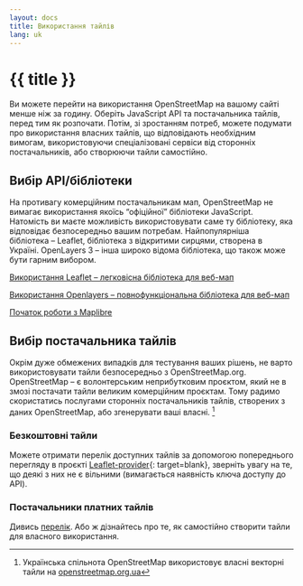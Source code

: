 ```yaml
---
layout: docs
title: Використання тайлів
lang: uk
---
```


# {{ title }}

Ви можете перейти на використання OpenStreetMap на вашому сайті менше ніж за годину. Оберіть JavaScript API та постачальника тайлів, перед тим як розпочати. Потім, зі зростанням потреб, можете подумати про використання власних тайлів, що відповідають необхідним вимогам, використовуючи спеціалізовані сервіси від сторонніх постачальників, або створюючи тайли самостійно.

## Вибір API/бібліотеки

На противагу комерційним постачальникам мап, OpenStreetMap не вимагає використання якоїсь “офіційної” бібліотеки JavaScript. Натомість ви маєте можливість використовувати саме ту бібліотеку, яка відповідає безпосередньо вашим потребам. Найпопулярніша бібліотека&nbsp;– Leaflet, бібліотека з відкритими сирцями, створена в Україні. OpenLayers 3&nbsp;– інша широко відома бібліотека, що також може бути гарним вибором.

[Використання Leaflet&nbsp;– легковісна бібліотека для веб-мап](/using-tiles/getting-started-with-leaflet.md)

[Використання Openlayers&nbsp;– повнофункціональна бібліотека для веб-мап](/using-tiles/getting-started-with-openlayers.md)

[Початок роботи з Maplibre](/using-tiles/getting-started-with-maplibre.md)

## Вибір постачальника тайлів

Окрім дуже обмежених випадків для тестування ваших рішень, не варто використовувати тайли безпосередньо з OpenStreetMap.org. OpenStreetMap&nbsp;– є волонтерським неприбутковим проєктом, який не в змозі постачати тайли великим комерційним проєктам. Тому радимо скористатись послугами сторонніх постачальників тайлів, створених з даних OpenStreetMap, або згенерувати ваші власні. [^1]

[^1]: Українська спільнота OpenStreetMap використовує власні векторні тайли на [openstreetmap.org.ua](https://openstreetmap.org.ua/#map "Мапа на сайті openstreetmap.org.ua")

### Безкоштовні тайли

Можете отримати перелік доступних тайлів за допомогою попереднього перегляду в проєкті [Leaflet-provider](http://leaflet-extras.github.io/leaflet-providers/preview/){: target=blank}, зверніть увагу на те, що деякі з них не є вільними (вимагається наявність ключа доступу до API).

### Постачальники платних тайлів

Дивись [перелік](/providers.md). Або ж дізнайтесь про те, як самостійно створити тайли для власного використання.
